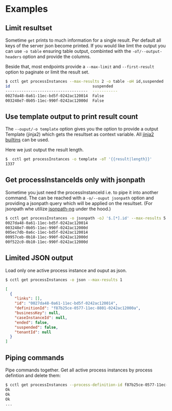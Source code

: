 # Examples

## Limit resultset

Sometime `get` prints to much information for a single result. Per default all
keys of the server json become printed. If you would like limt the output you
can use `-o table` ensuring table output, combinted with the
`-oT/--output-headers` option and provide the columns.

Beside that, most endpoints provide a `--max-limit` and `--first-result` option
to paginate or limit the result set.

```zsh
$ cctl get processInstances --max-results 2 -o table -oH id,suspended
id                                    suspended
------------------------------------  -----------
0027da48-0a61-11ec-bd5f-0242ac120014  False
003248e7-0b05-11ec-990f-0242ac12000d  False
```

## Use template output to print result count

The `--ouput/-o template` option gives you the option to provide a output Template (jinja2)
which gets the resultset as context variable. All [jinja2 builtins](https://jinja.palletsprojects.com/en/3.0.x/templates/)
can be used.

Here we just output the result length.

```bash
$  cctl get processInstances -o template -oT '{{result|length}}'
1337
```

## Get processInstanceIds only with jsonpath

Sometime you just need the processInstanceId i.e. to pipe it into another
command. The can be reached with a `-o/--ouput jsonpath` option and providing
a jsonpath query which will be applied on the resultset. (For jsonpath whe
utilize [jsonpath-ng](https://github.com/h2non/jsonpath-ng) under the hood.)

```bash
$ cctl get processInstances -o jsonpath -oJ '$.[*].id' --max-results 5
0027da48-0a61-11ec-bd5f-0242ac120014
003248e7-0b05-11ec-990f-0242ac12000d
005ec7db-0a6c-11ec-bd5f-0242ac120014
00957ceb-0b18-11ec-990f-0242ac12000d
00f522c0-0b10-11ec-990f-0242ac12000d
```

## Limited JSON output

Load only one active process instance and ouput as json.

```bash
$ cctl get processInstances -o json --max-results 1
```

```json
[
  {
    "links": [],
    "id": "0027da48-0a61-11ec-bd5f-0242ac120014",
    "definitionId": "f87b25ce-0577-11ec-8801-0242ac12000a",
    "businessKey": null,
    "caseInstanceId": null,
    "ended": false,
    "suspended": false,
    "tenantId": null
  }
]
```

## Piping commands

Pipe commands together. Get all active process instances by process defintion and delete them:

```bash
$ cctl get processInstances --process-definition-id f87b25ce-0577-11ec-8801-0242ac12000a -o jsonpath -oJ "$.[*].id" | xargs -n 1 cctl delete processInstance -o template -oT "Ok"
Ok
Ok
Ok
...
```

